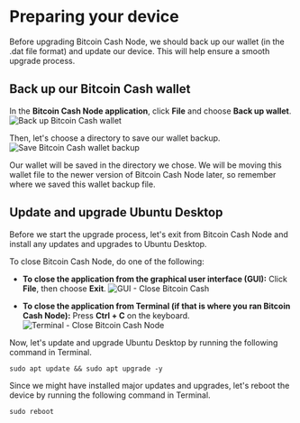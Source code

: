 # Preparing your device

Before upgrading Bitcoin Cash Node, we should back up our wallet (in the .dat file format) and update our device. This will help ensure a smooth upgrade process.

## Back up our Bitcoin Cash wallet

In the **Bitcoin Cash Node application**, click **File** and choose **Back up wallet**. 
![Back up Bitcoin Cash wallet](https://github.com/josh-wong/bitcoin-cash-node-on-raspberry-pi/blob/main/docs/assets/screenshots/upgrade_bitcoin_cash_node_wallet_backup.png?raw=true)

Then, let's choose a directory to save our wallet backup. 
![Save Bitcoin Cash wallet backup](https://github.com/josh-wong/bitcoin-cash-node-on-raspberry-pi/blob/main/docs/assets/screenshots/upgrade_bitcoin_cash_node_wallet_backup_save.png?raw=true)

Our wallet will be saved in the directory we chose. We will be moving this wallet file to the newer version of Bitcoin Cash Node later, so remember where we saved this wallet backup file.

## Update and upgrade Ubuntu Desktop

Before we start the upgrade process, let's exit from Bitcoin Cash Node and install any updates and upgrades to Ubuntu Desktop.

To close Bitcoin Cash Node, do one of the following:

- **To close the application from the graphical user interface (GUI):** Click **File**, then choose **Exit**. 
![GUI - Close Bitcoin Cash](https://github.com/josh-wong/bitcoin-cash-node-on-raspberry-pi/blob/main/docs/assets/screenshots/upgrade_bitcoin_cash_node_close_gui.png?raw=true)

- **To close the application from Terminal (if that is where you ran Bitcoin Cash Node):** Press **Ctrl + C** on the keyboard. 
![Terminal - Close Bitcoin Cash Node](https://github.com/josh-wong/bitcoin-cash-node-on-raspberry-pi/blob/main/docs/assets/screenshots/upgrade_bitcoin_cash_node_close_terminal.png?raw=true)

Now, let's update and upgrade Ubuntu Desktop by running the following command in Terminal.

```console
sudo apt update && sudo apt upgrade -y
```

Since we might have installed major updates and upgrades, let's reboot the device by running the following command in Terminal.

```console
sudo reboot
```